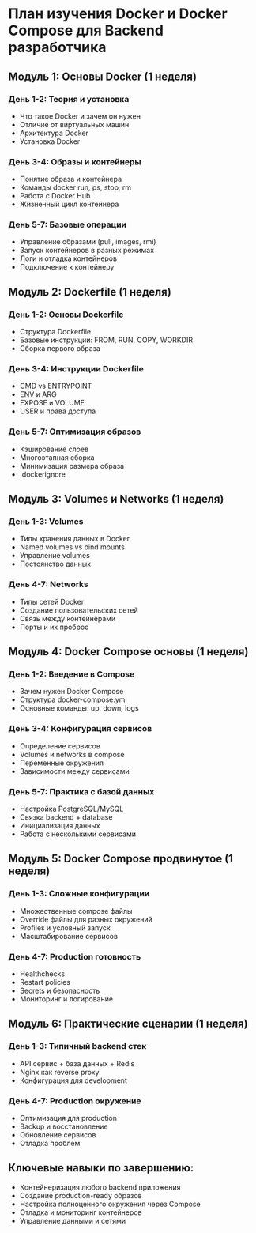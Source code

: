 # План изучения Docker и Docker Compose для Backend разработчика

## Модуль 1: Основы Docker (1 неделя)

### День 1-2: Теория и установка
- Что такое Docker и зачем он нужен
- Отличие от виртуальных машин
- Архитектура Docker
- Установка Docker

### День 3-4: Образы и контейнеры
- Понятие образа и контейнера
- Команды docker run, ps, stop, rm
- Работа с Docker Hub
- Жизненный цикл контейнера

### День 5-7: Базовые операции
- Управление образами (pull, images, rmi)
- Запуск контейнеров в разных режимах
- Логи и отладка контейнеров
- Подключение к контейнеру

## Модуль 2: Dockerfile (1 неделя)

### День 1-2: Основы Dockerfile
- Структура Dockerfile
- Базовые инструкции: FROM, RUN, COPY, WORKDIR
- Сборка первого образа

### День 3-4: Инструкции Dockerfile
- CMD vs ENTRYPOINT
- ENV и ARG
- EXPOSE и VOLUME
- USER и права доступа

### День 5-7: Оптимизация образов
- Кэширование слоев
- Многоэтапная сборка
- Минимизация размера образа
- .dockerignore

## Модуль 3: Volumes и Networks (1 неделя)

### День 1-3: Volumes
- Типы хранения данных в Docker
- Named volumes vs bind mounts
- Управление volumes
- Постоянство данных

### День 4-7: Networks
- Типы сетей Docker
- Создание пользовательских сетей
- Связь между контейнерами
- Порты и их проброс

## Модуль 4: Docker Compose основы (1 неделя)

### День 1-2: Введение в Compose
- Зачем нужен Docker Compose
- Структура docker-compose.yml
- Основные команды: up, down, logs

### День 3-4: Конфигурация сервисов
- Определение сервисов
- Volumes и networks в compose
- Переменные окружения
- Зависимости между сервисами

### День 5-7: Практика с базой данных
- Настройка PostgreSQL/MySQL
- Связка backend + database
- Инициализация данных
- Работа с несколькими сервисами

## Модуль 5: Docker Compose продвинутое (1 неделя)

### День 1-3: Сложные конфигурации
- Множественные compose файлы
- Override файлы для разных окружений
- Profiles и условный запуск
- Масштабирование сервисов

### День 4-7: Production готовность
- Healthchecks
- Restart policies
- Secrets и безопасность
- Мониторинг и логирование

## Модуль 6: Практические сценарии (1 неделя)

### День 1-3: Типичный backend стек
- API сервис + база данных + Redis
- Nginx как reverse proxy
- Конфигурация для development

### День 4-7: Production окружение
- Оптимизация для production
- Backup и восстановление
- Обновление сервисов
- Отладка проблем

## Ключевые навыки по завершению:
- Контейнеризация любого backend приложения
- Создание production-ready образов
- Настройка полноценного окружения через Compose
- Отладка и мониторинг контейнеров
- Управление данными и сетями